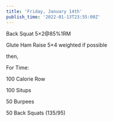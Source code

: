 ```yaml
---
title: 'Friday, January 14th'
publish_time: '2022-01-13T23:55:00Z'
---
```


Back Squat 5×2\@85%1RM

Glute Ham Raise 5×4 weighted if possible

then,

For Time:

100 Calorie Row

100 Situps

50 Burpees

50 Back Squats (135/95)
